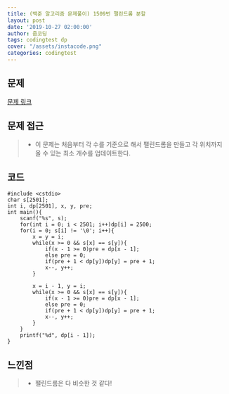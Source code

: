 ```yaml
---
title: (백준 알고리즘 문제풀이) 1509번 팰린드롬 분할
layout: post
date: '2019-10-27 02:00:00'
author: 줌코딩
tags: codingtest dp
cover: "/assets/instacode.png"
categories: codingtest
---
```


## 문제

[문제 링크](https://www.acmicpc.net/problem/1509)

## 문제 접근

>* 이 문제는 처음부터 각 수를 기준으로 해서 팰린드롬을 만들고 각 위치까지 올 수 있는 최소 개수를 업데이트한다.

## 코드

    #include <cstdio>
    char s[2501];
    int i, dp[2501], x, y, pre;
    int main(){
        scanf("%s", s);
        for(int i = 0; i < 2501; i++)dp[i] = 2500;
        for(i = 0; s[i] != '\0'; i++){
            x = y = i;
            while(x >= 0 && s[x] == s[y]){
                if(x - 1 >= 0)pre = dp[x - 1];
                else pre = 0;
                if(pre + 1 < dp[y])dp[y] = pre + 1;
                x--, y++;
            }

            x = i - 1, y = i;
            while(x >= 0 && s[x] == s[y]){
                if(x - 1 >= 0)pre = dp[x - 1];
                else pre = 0;
                if(pre + 1 < dp[y])dp[y] = pre + 1;
                x--, y++;
            }
        }
        printf("%d", dp[i - 1]);
    }

## 느낀점

>* 팰린드롬은 다 비슷한 것 같다!

